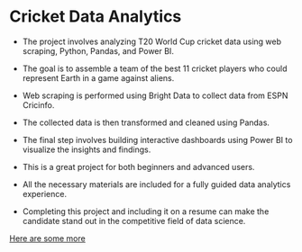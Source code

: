 
# Cricket Data Analytics

- The project involves analyzing T20 World Cup cricket data using web scraping, Python, Pandas, and Power BI.

- The goal is to assemble a team of the best 11 cricket players who could represent Earth in a game against aliens.

- Web scraping is performed using Bright Data to collect data from ESPN Cricinfo.

- The collected data is then transformed and cleaned using Pandas.

- The final step involves building interactive dashboards using Power BI to visualize the insights and findings.

- This is a great project for both beginners and advanced users.

- All the necessary materials are included for a fully guided data analytics experience.

- Completing this project and including it on a resume can make the candidate stand out in the competitive field of data science.



[Here are some more](https://github.com/Shri-8624/Cricket-Data-Analytics/blob/master/Paramaeter%20Scoping.pdf)

